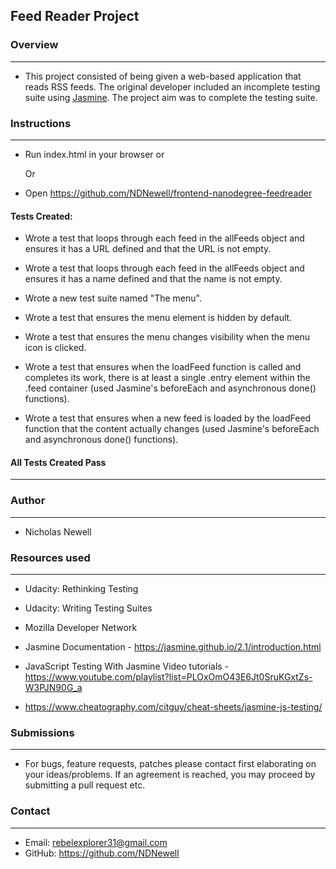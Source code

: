 ## Feed Reader Project

### Overview
------------

* This project consisted of being given a web-based application that reads RSS
  feeds. The original developer included an incomplete testing suite using [
  Jasmine](http://jasmine.github.io/). The project aim was to complete the
  testing suite.

### Instructions
----------------

* Run index.html in your browser or

  Or

* Open https://github.com/NDNewell/frontend-nanodegree-feedreader


#### Tests Created:

* Wrote a test that loops through each feed in the allFeeds object and ensures
it has a URL defined and that the URL is not empty.

* Wrote a test that loops through each feed in the allFeeds object and ensures
it has a name defined and that the name is not empty.

* Wrote a new test suite named "The menu".

* Wrote a test that ensures the menu element is hidden by default.

* Wrote a test that ensures the menu changes visibility when the menu icon is
clicked.

* Wrote a test that ensures when the loadFeed function is called and completes
its work, there is at least a single .entry element within the .feed container
(used Jasmine's beforeEach and asynchronous done() functions).

* Wrote a test that ensures when a new feed is loaded by the loadFeed function
that the content actually changes (used Jasmine's beforeEach and asynchronous
done() functions).

#### All Tests Created Pass
--------------------------

###  Author
-----------

  * Nicholas Newell


###  Resources used
-------------------

  * Udacity: Rethinking Testing

  * Udacity: Writing Testing Suites

  * Mozilla Developer Network

  * Jasmine Documentation - https://jasmine.github.io/2.1/introduction.html

  * JavaScript Testing With Jasmine Video tutorials  - https://www.youtube.com/playlist?list=PLOxOmO43E6Jt0SruKGxtZs-W3PJN90G_a

  * https://www.cheatography.com/citguy/cheat-sheets/jasmine-js-testing/


###  Submissions
----------------

  * For bugs, feature requests, patches please contact first elaborating on
    your ideas/problems. If an agreement is reached, you may proceed by
    submitting a pull request etc.


###  Contact
------------

  * Email: rebelexplorer31@gmail.com
  * GitHub: https://github.com/NDNewell
